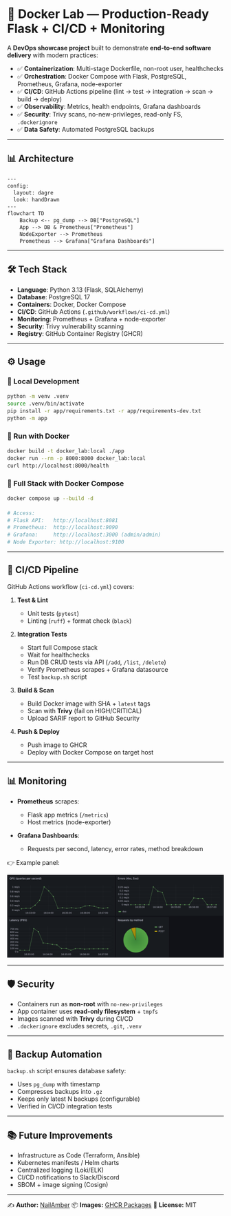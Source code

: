 # 🚀 Docker Lab — Production-Ready Flask + CI/CD + Monitoring

A **DevOps showcase project** built to demonstrate **end-to-end software delivery** with modern practices:

* ✅ **Containerization**: Multi-stage Dockerfile, non-root user, healthchecks
* ✅ **Orchestration**: Docker Compose with Flask, PostgreSQL, Prometheus, Grafana, node-exporter
* ✅ **CI/CD**: GitHub Actions pipeline (lint → test → integration → scan → build → deploy)
* ✅ **Observability**: Metrics, health endpoints, Grafana dashboards
* ✅ **Security**: Trivy scans, no-new-privileges, read-only FS, `.dockerignore`
* ✅ **Data Safety**: Automated PostgreSQL backups

---

## 📊 Architecture

```mermaid
---
config:
  layout: dagre
  look: handDrawn
---
flowchart TD
    Backup <-- pg_dump --> DB["PostgreSQL"]
    App --> DB & Prometheus["Prometheus"]
    NodeExporter --> Prometheus
    Prometheus --> Grafana["Grafana Dashboards"]
```

---

## 🛠️ Tech Stack

* **Language**: Python 3.13 (Flask, SQLAlchemy)
* **Database**: PostgreSQL 17
* **Containers**: Docker, Docker Compose
* **CI/CD**: GitHub Actions (`.github/workflows/ci-cd.yml`)
* **Monitoring**: Prometheus + Grafana + node-exporter
* **Security**: Trivy vulnerability scanning
* **Registry**: GitHub Container Registry (GHCR)

---

## ⚙️ Usage

### 🔹 Local Development

```bash
python -m venv .venv
source .venv/bin/activate
pip install -r app/requirements.txt -r app/requirements-dev.txt
python -m app
```

### 🔹 Run with Docker

```bash
docker build -t docker_lab:local ./app
docker run --rm -p 8000:8000 docker_lab:local
curl http://localhost:8000/health
```

### 🔹 Full Stack with Docker Compose

```bash
docker compose up --build -d

# Access:
# Flask API:   http://localhost:8081
# Prometheus:  http://localhost:9090
# Grafana:     http://localhost:3000 (admin/admin)
# Node Exporter: http://localhost:9100
```

---

## 🔄 CI/CD Pipeline

GitHub Actions workflow (`ci-cd.yml`) covers:

1. **Test & Lint**

   * Unit tests (`pytest`)
   * Linting (`ruff`) + format check (`black`)

2. **Integration Tests**

   * Start full Compose stack
   * Wait for healthchecks
   * Run DB CRUD tests via API (`/add`, `/list`, `/delete`)
   * Verify Prometheus scrapes + Grafana datasource
   * Test `backup.sh` script

3. **Build & Scan**

   * Build Docker image with SHA + `latest` tags
   * Scan with **Trivy** (fail on HIGH/CRITICAL)
   * Upload SARIF report to GitHub Security

4. **Push & Deploy**

   * Push image to GHCR
   * Deploy with Docker Compose on target host

---

## 📊 Monitoring

* **Prometheus** scrapes:

  * Flask app metrics (`/metrics`)
  * Host metrics (node-exporter)
* **Grafana Dashboards**:

  * Requests per second, latency, error rates, method breakdown

👉 Example panel:

![Grafana dashboard](images/Example_dashboard.png)

---

## 🛡️ Security

* Containers run as **non-root** with `no-new-privileges`
* App container uses **read-only filesystem** + `tmpfs`
* Images scanned with **Trivy** during CI/CD
* `.dockerignore` excludes secrets, `.git`, `.venv`

---

## 💾 Backup Automation

`backup.sh` script ensures database safety:

* Uses `pg_dump` with timestamp
* Compresses backups into `.gz`
* Keeps only latest N backups (configurable)
* Verified in CI/CD integration tests

---

## 📚 Future Improvements

* Infrastructure as Code (Terraform, Ansible)
* Kubernetes manifests / Helm charts
* Centralized logging (Loki/ELK)
* CI/CD notifications to Slack/Discord
* SBOM + image signing (Cosign)

---

✍️ **Author:** [NailAmber](https://github.com/NailAmber)
📦 **Images:** [GHCR Packages](https://github.com/NailAmber?tab=packages)
📌 **License:** MIT
